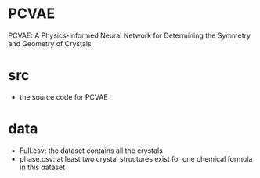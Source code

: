 # PCVAE
PCVAE: A Physics-informed Neural Network for Determining the Symmetry and Geometry of Crystals

# src
 - the source code for PCVAE

# data
 - Full.csv: the dataset contains all the crystals
 - phase.csv: at least two crystal structures exist for one chemical formula in this dataset